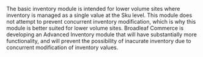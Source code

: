 The basic inventory module is intended for lower volume sites where inventory is managed as a single value at the Sku level. This module does not attempt to prevent concurrent inventory modification, which is why this module is better suited for lower volume sites.  Broadleaf Commerce is developing an Advanced Inventory module that will have substantially more functionality, and will prevent the possibility of inacurate inventory due to concurrent modification of inventory values.
